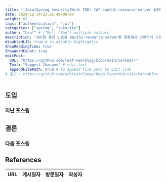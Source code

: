 ```yaml
---
title: '[Java]Spring Security(With TDD) JWT oauth2-resource-server 활용헤서 간편하게 구현하기'
date: 2024-12-14T23:26:49+09:00
weight: #1
tags: ["authentication", "jwt"]
categories: ["spring", "security"]
author: "Leaf" # ["Me", "You"] multiple authors
description: "JWT를 통한 인증을 oauth2-resource-server를 활용해서 간편하게 구현합니다."
disableHLJS: true # to disable highlightjs
ShowReadingTime: true
ShowWordCount: true
editPost:
  URL: "https://github.com/leaf-nam/blog/blob/main/content/"
  Text: "Suggest Changes" # edit text
  appendFilePath: true # to append file path to Edit link
# 참고 : https://github.com/adityatelange/hugo-PaperMod/wiki/Variables
---
```


## 도입

### 지난 포스팅

## 결론

### 다음 포스팅

## References

| URL | 게시일자 | 방문일자 | 작성자 |
| :-- | :------- | :------- | :----- |

